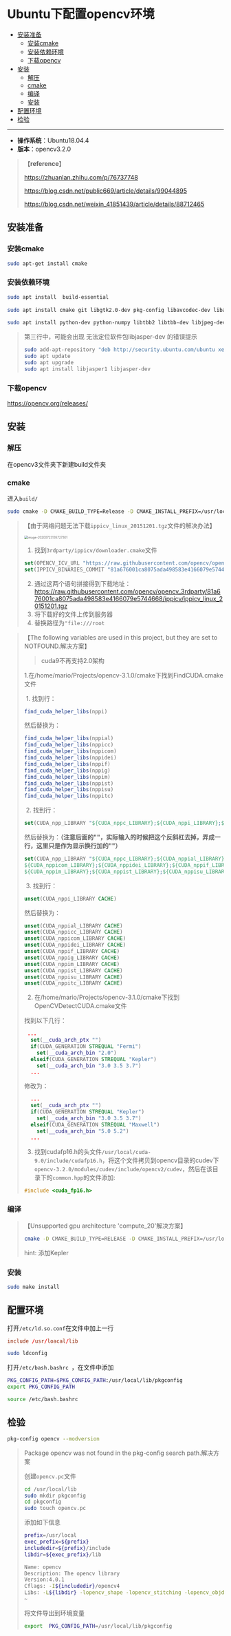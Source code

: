 # Ubuntu下配置opencv环境

* [安装准备](#安装准备)
   * [安装cmake](#安装cmake)
   * [安装依赖环境](#安装依赖环境)
   * [下载opencv](#下载opencv)
* [安装](#安装)
   * [解压](#解压)
   * [cmake](#cmake)
   * [编译](#编译)
   * [安装](#安装-1)
* [配置环境](#配置环境)
* [检验](#检验)

------

- **操作系统**：Ubuntu18.04.4
- **版本**：opencv3.2.0

> 【**reference**】
>
> https://zhuanlan.zhihu.com/p/76737748
>
> https://blog.csdn.net/public669/article/details/99044895
>
> https://blog.csdn.net/weixin_41851439/article/details/88712465



## 安装准备

### 安装cmake

```bash
sudo apt-get install cmake
```



### 安装依赖环境

```bash
sudo apt install  build-essential
 
sudo apt install cmake git libgtk2.0-dev pkg-config libavcodec-dev libavformat-dev libswscale-dev  
 
sudo apt install python-dev python-numpy libtbb2 libtbb-dev libjpeg-dev libpng-dev libtiff-dev libjasper-dev libdc1394-22-dev
```

>  第三行中，可能会出现 无法定位软件包libjasper-dev 的错误提示
>
> ```bash
> sudo add-apt-repository "deb http://security.ubuntu.com/ubuntu xenial-security main"
> sudo apt update
> sudo apt upgrade
> sudo apt install libjasper1 libjasper-dev
> ```



### 下载opencv

https://opencv.org/releases/



## 安装

### 解压

在opencv3文件夹下新建build文件夹



### cmake

进入`build/`

```bash
sudo cmake -D CMAKE_BUILD_TYPE=Release -D CMAKE_INSTALL_PREFIX=/usr/local ..
```

> 【由于网络问题无法下载`ippicv_linux_20151201.tgz`文件的解决办法】
>
> <img src="https://upload-images.jianshu.io/upload_images/12014150-dfd32d11133dd2a1.png?imageMogr2/auto-orient/strip%7CimageView2/2/w/1240" alt="image-20200723135727301" style="zoom:50%;" />
>
> 1. 找到`3rdparty/ippicv/downloader.cmake`文件
>
> ```cmake
> set(OPENCV_ICV_URL "https://raw.githubusercontent.com/opencv/opencv_3rdparty/${IPPICV_BINARIES_COMMIT}/ippicv")
> set(IPPICV_BINARIES_COMMIT "81a676001ca8075ada498583e4166079e5744668")
> ```
>
> 	2. 通过这两个语句拼接得到下载地址：https://raw.githubusercontent.com/opencv/opencv_3rdparty/81a676001ca8075ada498583e4166079e5744668/ippicv/ippicv_linux_20151201.tgz
>  	3. 将下载好的文件上传到服务器
>  	4. 替换路径为`"file:///root`



> 【The following variables are used in this project, but they are set to NOTFOUND.解决方案】
>
> >  cuda9不再支持2.0架构
>
> 1.在/home/mario/Projects/opencv-3.1.0/cmake下找到FindCUDA.cmake文件
>
> ​	1. 找到行：
>
> ```cmake
> find_cuda_helper_libs(nppi)
> ```
>
> 然后替换为：
>
> ```cmake
> find_cuda_helper_libs(nppial)
> find_cuda_helper_libs(nppicc)
> find_cuda_helper_libs(nppicom)
> find_cuda_helper_libs(nppidei)
> find_cuda_helper_libs(nppif)
> find_cuda_helper_libs(nppig)
> find_cuda_helper_libs(nppim)
> find_cuda_helper_libs(nppist)
> find_cuda_helper_libs(nppisu)
> find_cuda_helper_libs(nppitc)
> ```
>
> ​	2. 找到行：
>
> ```cmake
> set(CUDA_npp_LIBRARY "${CUDA_nppc_LIBRARY};${CUDA_nppi_LIBRARY};${CUDA_npps_LIBRARY}")
> ```
>
> 然后替换为：**（注意后面的"\"，实际输入的时候把这个反斜杠去掉，弄成一行，这里只是作为显示换行加的"\"）**
>
> ```cmake
> set(CUDA_npp_LIBRARY "${CUDA_nppc_LIBRARY};${CUDA_nppial_LIBRARY};${CUDA_nppicc_LIBRARY};\
> ${CUDA_nppicom_LIBRARY};${CUDA_nppidei_LIBRARY};${CUDA_nppif_LIBRARY};${CUDA_nppig_LIBRARY};\
> ${CUDA_nppim_LIBRARY};${CUDA_nppist_LIBRARY};${CUDA_nppisu_LIBRARY};${CUDA_nppitc_LIBRARY};${CUDA_npps_LIBRARY}")
> ```
>
> ​	3. 找到行：
>
> ```cmake
> unset(CUDA_nppi_LIBRARY CACHE)
> ```
>
> 然后替换为：
>
> ```cmake
> unset(CUDA_nppial_LIBRARY CACHE)
> unset(CUDA_nppicc_LIBRARY CACHE)
> unset(CUDA_nppicom_LIBRARY CACHE)
> unset(CUDA_nppidei_LIBRARY CACHE)
> unset(CUDA_nppif_LIBRARY CACHE)
> unset(CUDA_nppig_LIBRARY CACHE)
> unset(CUDA_nppim_LIBRARY CACHE)
> unset(CUDA_nppist_LIBRARY CACHE)
> unset(CUDA_nppisu_LIBRARY CACHE)
> unset(CUDA_nppitc_LIBRARY CACHE)
> ```
>
> 2. 在/home/mario/Projects/opencv-3.1.0/cmake下找到OpenCVDetectCUDA.cmake文件
>
> 找到以下几行：
>
> ```cmake
>  ...
>   set(__cuda_arch_ptx "")
>   if(CUDA_GENERATION STREQUAL "Fermi")
>     set(__cuda_arch_bin "2.0")
>   elseif(CUDA_GENERATION STREQUAL "Kepler")
>     set(__cuda_arch_bin "3.0 3.5 3.7")
>   ...
> ```
>
> 修改为：
>
> ```cmake
>   ...
>   set(__cuda_arch_ptx "")
>   if(CUDA_GENERATION STREQUAL "Kepler")
>     set(__cuda_arch_bin "3.0 3.5 3.7")
>   elseif(CUDA_GENERATION STREQUAL "Maxwell")
>     set(__cuda_arch_bin "5.0 5.2")
>   ...
> ```
>
> 3. 找到cudafp16.h的头文件`/usr/local/cuda-9.0/include/cudafp16.h`，将这个文件拷贝到opencv目录的cudev下`opencv-3.2.0/modules/cudev/include/opencv2/cudev`，然后在该目录下的`common.hpp`的文件添加:
>
> ```cpp
> #include <cuda_fp16.h>
> ```

### 编译

> 【Unsupported gpu architecture 'compute_20'解决方案】
>
> ```bash
> cmake -D CMAKE_BUILD_TYPE=RELEASE -D CMAKE_INSTALL_PREFIX=/usr/local -D CUDA_GENERATION=Kepler ..
> ```
>
> hint: 添加Kepler

### 安装

```bash
sudo make install
```



## 配置环境

打开`/etc/ld.so.conf`在文件中加上一行 

```conf
include /usr/loacal/lib
```

```bash
sudo ldconfig
```

打开`/etc/bash.bashrc `，在文件中添加

```bash
PKG_CONFIG_PATH=$PKG_CONFIG_PATH:/usr/local/lib/pkgconfig
export PKG_CONFIG_PATH
```

```bash
source /etc/bash.bashrc
```

## 检验

```bash
pkg-config opencv --modversion
```

> Package opencv was not found in the pkg-config search path.解决方案
>
> 创建`opencv.pc`文件
>
> ```bash
> cd /usr/local/lib
> sudo mkdir pkgconfig
> cd pkgconfig
> sudo touch opencv.pc
> ```
>
> 添加如下信息
>
> ```bash
> prefix=/usr/local
> exec_prefix=${prefix}
> includedir=${prefix}/include
> libdir=${exec_prefix}/lib
> 
> Name: opencv
> Description: The opencv library
> Version:4.0.1
> Cflags: -I${includedir}/opencv4
> Libs: -L${libdir} -lopencv_shape -lopencv_stitching -lopencv_objdetect -lopencv_superres -lopencv_videostab -lopencv_calib3d -lopencv_features2d -lopencv_highgui -lopencv_videoio -lopencv_imgcodecs -lopencv_video -lopencv_photo -lopencv_ml -lopencv_imgproc -lopencv_flann  -lopencv_core
> ~
> ```
>
> 将文件导出到环境变量
>
> ```bash
> export  PKG_CONFIG_PATH=/usr/local/lib/pkgconfig
> ```